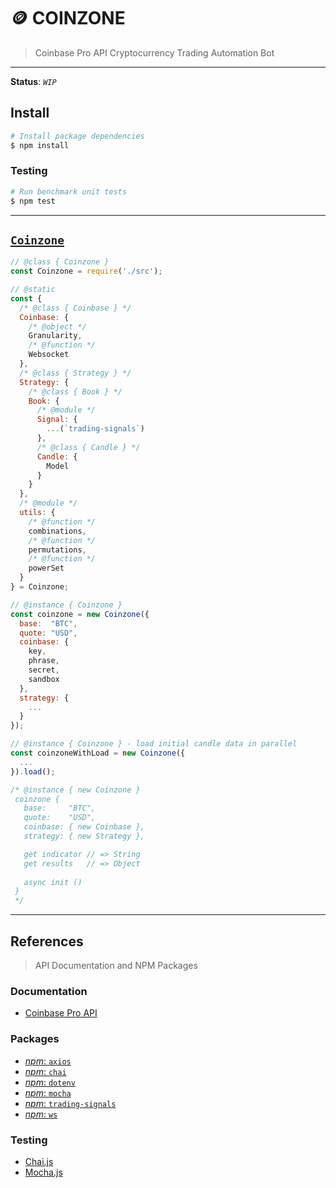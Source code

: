 # 🪙 COINZONE

> Coinbase Pro API Cryptocurrency Trading Automation Bot

---

__Status__: _`WIP`_

## Install

```bash
# Install package dependencies
$ npm install
```

### Testing

```bash
# Run benchmark unit tests
$ npm test
```

---

## [`Coinzone`](./src/index.js)

```js
// @class { Coinzone }
const Coinzone = require('./src');

// @static 
const { 
  /* @class { Coinbase } */
  Coinbase: { 
    /* @object */
    Granularity, 
    /* @function */
    Websocket
  }, 
  /* @class { Strategy } */
  Strategy: {
    /* @class { Book } */
    Book: {
      /* @module */
      Signal: {
        ...(`trading-signals`)
      },
      /* @class { Candle } */
      Candle: {
        Model
      }
    }
  }, 
  /* @module */
  utils: {
    /* @function */
    combinations,
    /* @function */
    permutations,
    /* @function */
    powerSet
  } 
} = Coinzone;

// @instance { Coinzone }
const coinzone = new Coinzone({ 
  base:  "BTC",
  quote: "USD",
  coinbase: {
    key,
    phrase,
    secret,
    sandbox
  },
  strategy: { 
    ... 
  } 
});

// @instance { Coinzone } - load initial candle data in parallel
const coinzoneWithLoad = new Coinzone({
  ...
}).load();

/* @instance { new Coinzone }
 coinzone {
   base:     "BTC",
   quote:    "USD",
   coinbase: { new Coinbase },
   strategy: { new Strategy },

   get indicator // => String
   get results   // => Object
   
   async init ()
 }
 */
```

---

## References

> API Documentation and NPM Packages

### Documentation

* [Coinbase Pro API](https://docs.pro.coinbase.com)

### Packages

* [_npm_: `axios`](https://npmjs.com/package/axios)
* [_npm_: `chai`](https://npmjs.com/package/chai)
* [_npm_: `dotenv`](https://npmjs.com/package/dotenv)
* [_npm_: `mocha`](https://npmjs.com/package/mocha)
* [_npm_: `trading-signals`](https://npmjs.com/package/trading-signals)
* [_npm_: `ws`](https://npmjs.com/package/ws)

### Testing

* [Chai.js](https://chaijs.com)
* [Mocha.js](https://mochajs.org)